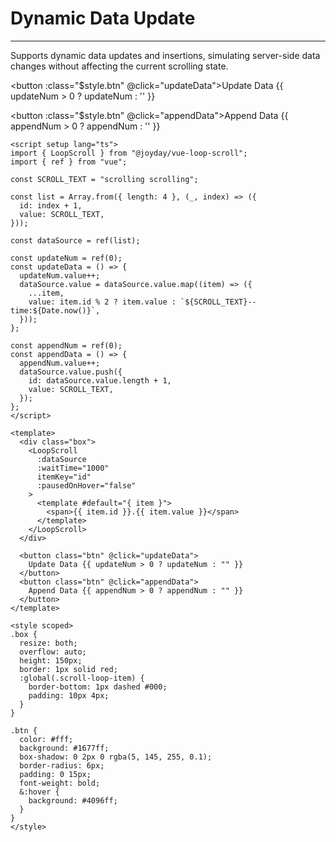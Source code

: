 # Dynamic Data Update

---

Supports dynamic data updates and insertions, simulating server-side data changes without affecting the current scrolling state.

<script setup lang="ts">
import { LoopScroll } from "@joyday/vue-loop-scroll";;
import { ref } from "vue";

const SCROLL_TEXT =  "scrolling scrolling";

const list = Array.from({ length: 4 }, (_, index) => ({
  id: index + 1,
  value: SCROLL_TEXT,
}));

const dataSource = ref(list);

const updateNum = ref(0);
const updateData = ()=>{
    updateNum.value++;
    dataSource.value = dataSource.value.map(item=>({
        ...item,
        value: item.id % 2 ? item.value:  `${SCROLL_TEXT}--time:${Date.now()}`
    }))
}

const appendNum = ref(0);
const appendData = ()=>{
    appendNum.value++;
    dataSource.value.push({
        id: dataSource.value.length + 1,
        value: SCROLL_TEXT
    });
}

</script>

<div :class="$style.box">
  <LoopScroll
    :dataSource
    :waitTime="1000"
    itemKey="id"
    :pausedOnHover="false"
  >
    <template #default="{ item }">
      {{ item.id }}.{{ item.value }}
    </template>
  </LoopScroll>
</div>

<button :class="$style.btn" @click="updateData">Update Data {{ updateNum > 0 ? updateNum : '' }}</button>

<button :class="$style.btn" @click="appendData">Append Data {{ appendNum > 0 ? appendNum : '' }}</button>

<style module>
  .box {
    resize: both;
    overflow: auto;
    height: 150px;
    border: 1px solid red;
    :global(.scroll-loop-item) {
      border-bottom: 1px dashed #000;
      padding: 10px 4px;
      &:last-child{
        border: 0;
      }
    }
  }

  .btn {
    color: #fff;
    background: #1677ff;
    box-shadow: 0 2px 0 rgba(5, 145, 255, 0.1);
    border-radius: 6px;
    padding: 0 15px;
    font-weight: bold;
    &:hover {
      background: #4096ff;
    }
  }
</style>

```vue
<script setup lang="ts">
import { LoopScroll } from "@joyday/vue-loop-scroll";
import { ref } from "vue";

const SCROLL_TEXT = "scrolling scrolling";

const list = Array.from({ length: 4 }, (_, index) => ({
  id: index + 1,
  value: SCROLL_TEXT,
}));

const dataSource = ref(list);

const updateNum = ref(0);
const updateData = () => {
  updateNum.value++;
  dataSource.value = dataSource.value.map((item) => ({
    ...item,
    value: item.id % 2 ? item.value : `${SCROLL_TEXT}--time:${Date.now()}`,
  }));
};

const appendNum = ref(0);
const appendData = () => {
  appendNum.value++;
  dataSource.value.push({
    id: dataSource.value.length + 1,
    value: SCROLL_TEXT,
  });
};
</script>

<template>
  <div class="box">
    <LoopScroll
      :dataSource
      :waitTime="1000"
      itemKey="id"
      :pausedOnHover="false"
    >
      <template #default="{ item }">
        <span>{{ item.id }}.{{ item.value }}</span>
      </template>
    </LoopScroll>
  </div>

  <button class="btn" @click="updateData">
    Update Data {{ updateNum > 0 ? updateNum : "" }}
  </button>
  <button class="btn" @click="appendData">
    Append Data {{ appendNum > 0 ? appendNum : "" }}
  </button>
</template>

<style scoped>
.box {
  resize: both;
  overflow: auto;
  height: 150px;
  border: 1px solid red;
  :global(.scroll-loop-item) {
    border-bottom: 1px dashed #000;
    padding: 10px 4px;
  }
}

.btn {
  color: #fff;
  background: #1677ff;
  box-shadow: 0 2px 0 rgba(5, 145, 255, 0.1);
  border-radius: 6px;
  padding: 0 15px;
  font-weight: bold;
  &:hover {
    background: #4096ff;
  }
}
</style>
```
